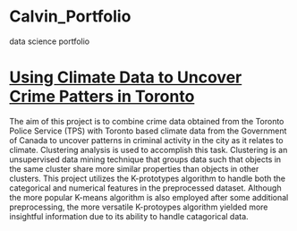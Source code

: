 # Calvin_Portfolio
data science portfolio

# [Using Climate Data to Uncover Crime Patters in Toronto](https://github.com/calvinchoi21/toronto-crime-clustering/blob/master/Toronto_Crime.ipynb)

The aim of this project is to combine crime data obtained from the Toronto Police Service (TPS) with Toronto based climate data from the Government of Canada to uncover patterns in criminal activity in the city as it relates to climate. Clustering analysis is used to accomplish this task. Clustering is an unsupervised data mining technique that groups data such that objects in the same cluster share more similar properties than objects in other clusters. This project utilizes the K-prototypes algorithm to handle both the categorical and numerical features in the preprocessed dataset. Although the more popular K-means algorithm is also employed after some additional preprocessing, the more versatile K-protoypes algorithm yielded more insightful information due to its ability to handle catagorical data.

